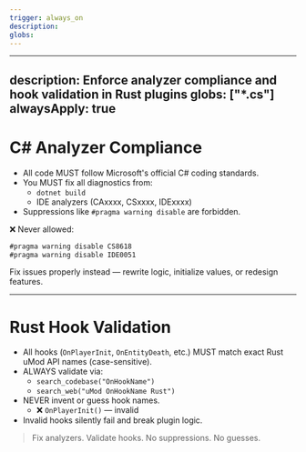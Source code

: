 ```yaml
---
trigger: always_on
description: 
globs: 
---
```

---
description: Enforce analyzer compliance and hook validation in Rust plugins
globs: ["*.cs"]
alwaysApply: true
---

# C# Analyzer Compliance

- All code MUST follow Microsoft's official C# coding standards.
- You MUST fix all diagnostics from:
  - `dotnet build`
  - IDE analyzers (CAxxxx, CSxxxx, IDExxxx)
- Suppressions like `#pragma warning disable` are forbidden.

❌ Never allowed:
```csharp
#pragma warning disable CS8618
#pragma warning disable IDE0051
```

Fix issues properly instead — rewrite logic, initialize values, or redesign features.

---

# Rust Hook Validation

- All hooks (`OnPlayerInit`, `OnEntityDeath`, etc.) MUST match exact Rust uMod API names (case-sensitive).
- ALWAYS validate via:
  - `search_codebase("OnHookName")`
  - `search_web("uMod OnHookName Rust")`
- NEVER invent or guess hook names.
  - ❌ `OnPlayerInit()` — invalid
- Invalid hooks silently fail and break plugin logic.

> Fix analyzers. Validate hooks. No suppressions. No guesses.
